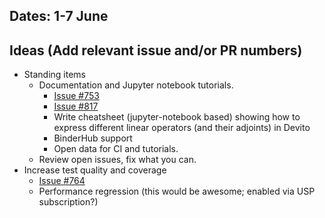 ## Dates: 1-7 June

## Ideas (Add relevant issue and/or PR numbers)

* Standing items
  * Documentation and Jupyter notebook tutorials.
    * [Issue #753](https://github.com/opesci/devito/issues/753)
    * [Issue #817](https://github.com/opesci/devito/issues/817)
    * Write cheatsheet (jupyter-notebook based) showing how to express different linear operators (and their adjoints) in Devito
    * BinderHub support
    * Open data for CI and tutorials.
  * Review open issues, fix what you can.
* Increase test quality and coverage
  * [Issue #764](https://github.com/opesci/devito/issues/764)
  * Performance regression (this would be awesome; enabled via USP subscription?)
